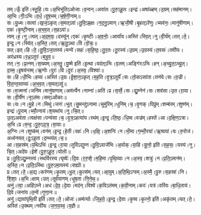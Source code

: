 

  
तम्।ऊँ॒ इति॑।स्तु॒हि॒।यः।अ॒भिभू॑तिऽओजाः।व॒न्वन्।अवा॑तः।पु॒रु॒ऽहू॒तः।इन्द्रः॑।अषा॑ळ्हम्।उ॒ग्रम्।सह॑मानम्।आ॒भिः।गीः॒ऽभिः।व॒र्ध॒।वृ॒ष॒भम्।च॒र्ष॒णी॒नाम्॥  
सः।यु॒ध्मः।सत्वा॑।ख॒ज॒ऽकृत्।स॒मत्ऽवा॑।तु॒वि॒ऽम्र॒क्षः।न॒द॒नु॒ऽमान्।ऋ॒जी॒षी।बृ॒हत्ऽरे॑णुः।च्यव॑नः॒।मानु॑षीणाम्।एकः॑।कृ॒ष्टी॒नाम्।अ॒भ॒व॒त्।स॒हऽवा॑॥  
त्वम्।ह॒।नु।त्यत्।अ॒द॒म॒यः॒।दस्यू॑न्।एकः॑।कृ॒ष्टीः।अ॒व॒नोः॒।आर्या॑य।अस्ति॑।स्वि॒त्।नु।वी॒र्य॑म्।तत्।ते॒।इ॒न्द्र॒।न।स्वि॑त्।अ॒स्ति॒।तत्।ऋ॒तु॒ऽथा।वि।वो॒चः॒॥  
सत्।इत्।हि।ते॒।तु॒वि॒ऽजा॒तस्य॑।मन्ये॑।सहः॑।स॒हि॒ष्ठ॒।तु॒र॒तः।तु॒रस्य॑।उ॒ग्रम्।उ॒ग्रस्य॑।त॒वसः॑।तवी॑यः।अर॑ध्रस्य।र॒ध्र॒ऽतुरः॑।ब॒भू॒व॒॥  
तत्।नः॒।प्र॒त्नम्।स॒ख्यम्।अ॒स्तु॒।यु॒ष्मे इति॑।इ॒त्था।वद॑त्ऽभिः।व॒लम्।अङ्गि॑रःऽभिः।हन्।अ॒च्यु॒त॒ऽच्यु॒त्।द॒स्म॒।इ॒षय॑न्तम्।ऋ॒णोः।पुरः॑।वि।दुरः॑।अ॒स्य॒।विश्वाः॑॥  
सः।हि।धी॒भिः।हव्यः॑।अस्ति॑।उ॒ग्रः।ई॒शा॒न॒ऽकृत्।म॒ह॒ति।वृ॒त्र॒ऽतूर्ये॑।सः।तो॒कऽसा॑ता।तन॑ये।सः।व॒ज्री।वि॒त॒न्त॒साय्यः॑।अ॒भ॒व॒त्।स॒मत्ऽसु॑॥  
सः।म॒ज्मना॑।जनि॑म।मानु॑षाणाम्।अम॑र्त्येन।नाम्ना॑।अति॑।प्र।स॒र्स्रे॒।सः।द्यु॒म्नेन॑।सः।शव॑सा।उ॒त।रा॒या।सः।वी॒र्ये॑ण।नृऽत॑मः।सम्ऽओ॑काः॥  
सः।यः।न।मु॒हे।न।मिथु॑।जनः॑।भूत्।सु॒मन्तु॑ऽनामा।चुमु॑रिम्।धुनि॑म्।च॒।वृ॒णक्।पिप्रु॑म्।शम्ब॑रम्।शुष्ण॑म्।इन्द्रः॑।पु॒राम्।च्यौ॒त्नाय॑।श॒यथा॑य।नु।चि॒त्॥  
उ॒त्ऽअव॑ता।त्वक्ष॑सा।पन्य॑सा।च॒।वृ॒त्र॒ऽहत्या॑य।रथ॑म्।इ॒न्द्र॒।ति॒ष्ठ॒।धि॒ष्व।वज्र॑म्।हस्ते॑।आ।द॒क्षि॒ण॒ऽत्रा।अ॒भि।प्र।म॒न्द॒।पु॒रु॒ऽद॒त्र॒।मा॒याः॥  
अ॒ग्निः।न।शुष्क॑म्।वन॑म्।इ॒न्द्र॒।हे॒ती।रक्षः॑।नि।ध॒क्षि॒।अ॒शनिः॑।न।भी॒मा।ग॒म्भी॒रया॑।ऋ॒ष्वया॑।यः।रु॒रोज॑।अध्व॑नयत्।दुः॒ऽइ॒ता।द॒म्भय॑त्।च॒॥  
आ।स॒हस्र॑म्।प॒थिऽभिः॑।इ॒न्द्र॒।रा॒या।तुवि॑ऽद्युम्न।तु॒वि॒ऽवाजे॑भिः।अ॒र्वाक्।या॒हि।सू॒नो॒ इति॑।स॒ह॒सः॒।यस्य॑।नु।चि॒त्।अदे॑वः।ईशे॑।पु॒रु॒ऽहू॒त॒।योतोः॑॥  
प्र।तु॒वि॒ऽद्यु॒म्नस्य॑।स्थवि॑रस्य।घृष्वेः॑।दि॒वः।र॒र॒प्शे॒।म॒हि॒मा।पृ॒थि॒व्याः।न।अ॒स्य॒।शत्रुः॑।न।प्र॒ति॒ऽमान॑म्।अ॒स्ति॒।न।प्र॒ति॒ऽस्थिः।पु॒रु॒ऽमा॒यस्य॑।सह्योः॑॥  
प्र।तत्।ते॒।अ॒द्य।कर॑णम्।कृ॒तम्।भू॒त्।कुत्स॑म्।यत्।आ॒युम्।अ॒ति॒थि॒ऽग्वम्।अ॒स्मै॒।पु॒रु।स॒हस्रा॑।नि।शि॒शाः॒।अ॒भि।क्षाम्।उत्।तूर्व॑याणम्।धृ॒ष॒ता।नि॒ने॒थ॒॥  
अनु॑।त्वा॒।अहि॑ऽघ्ने।अध॑।दे॒व॒।दे॒वाः।मद॑न्।विश्वे॑।क॒विऽत॑मम्।क॒वी॒नाम्।करः॑।यत्र॑।वरि॑वः।बा॒धि॒ताय॑।दि॒वे।जना॑य।त॒न्वे॑।गृ॒णा॒नः॥  
अनु॑।द्यावा॑पृथि॒वी इति॑।तत्।ते॒।ओजः॑।अम॑र्त्याः।जि॒ह॒ते॒।इ॒न्द्र॒।दे॒वाः।कृ॒ष्व।कृ॒त्नो॒ इति॑।अकृ॑तम्।यत्।ते॒।अस्ति॑।उ॒क्थम्।नवी॑यः।ज॒न॒य॒स्व॒।य॒ज्ञैः॥  
